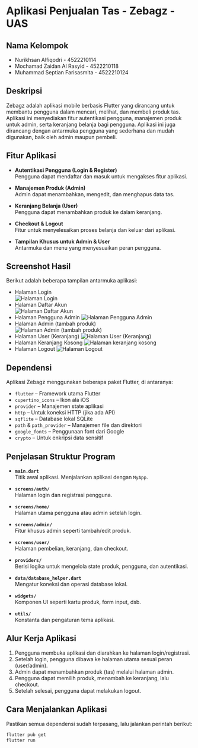# Aplikasi Penjualan Tas - Zebagz - UAS

## Nama Kelompok
- Nurikhsan Alfiqodri - 4522210114
- Mochamad Zaidan Al Rasyid - 4522210118
- Muhammad Septian Farisasmita - 4522210124

## Deskripsi
Zebagz adalah aplikasi mobile berbasis Flutter yang dirancang untuk membantu pengguna dalam mencari, melihat, dan membeli produk tas. Aplikasi ini menyediakan fitur autentikasi pengguna, manajemen produk untuk admin, serta keranjang belanja bagi pengguna. Aplikasi ini juga dirancang dengan antarmuka pengguna yang sederhana dan mudah digunakan, baik oleh admin maupun pembeli.

## Fitur Aplikasi
- **Autentikasi Pengguna (Login & Register)**  
  Pengguna dapat mendaftar dan masuk untuk mengakses fitur aplikasi.
  
- **Manajemen Produk (Admin)**  
  Admin dapat menambahkan, mengedit, dan menghapus data tas.

- **Keranjang Belanja (User)**  
  Pengguna dapat menambahkan produk ke dalam keranjang.

- **Checkout & Logout**  
  Fitur untuk menyelesaikan proses belanja dan keluar dari aplikasi.

- **Tampilan Khusus untuk Admin & User**  
  Antarmuka dan menu yang menyesuaikan peran pengguna.

## Screenshot Hasil

Berikut adalah beberapa tampilan antarmuka aplikasi:
- Halaman Login  
![Halaman Login](https://github.com/user-attachments/assets/e386dd01-8c2c-4ba0-b9d5-618918558b94)
- Halaman Daftar Akun  
![Halaman Daftar Akun](https://github.com/user-attachments/assets/89eaf870-5d23-47b9-821f-5356343fd863)
- Halaman Pengguna Admin
![Halaman Pengguna Admin](https://github.com/user-attachments/assets/1c2ba8d6-94f0-4871-90db-281726695e88)
- Halaman Admin (tambah produk)  
![Halaman Admin (tambah produk)](https://github.com/user-attachments/assets/00ba3f21-aa17-4a3a-a43b-baf18ab90b69)
- Halaman User (Keranjang)
![Halaman User (Keranjang)](https://github.com/user-attachments/assets/ba2bfdd2-3b5e-46ed-94e7-6cbc1c46ab01)
- Halaman Keranjang Kosong 
![Halaman keranjang kosong](https://github.com/user-attachments/assets/004d8a17-fa3a-4f25-8ea0-96e0d66ed00d)
- Halaman Logout 
![Halaman Logout](https://github.com/user-attachments/assets/2c414381-bb56-41a8-81c7-93cf96f2b10c)

## Dependensi

Aplikasi Zebagz menggunakan beberapa paket Flutter, di antaranya:

- `flutter` – Framework utama Flutter
- `cupertino_icons` – Ikon ala iOS
- `provider` – Manajemen state aplikasi
- `http` – Untuk koneksi HTTP (jika ada API)
- `sqflite` – Database lokal SQLite
- `path` & `path_provider` – Manajemen file dan direktori
- `google_fonts` – Penggunaan font dari Google
- `crypto` – Untuk enkripsi data sensitif

## Penjelasan Struktur Program

- **`main.dart`**  
  Titik awal aplikasi. Menjalankan aplikasi dengan `MyApp`.

- **`screens/auth/`**  
  Halaman login dan registrasi pengguna.

- **`screens/home/`**  
  Halaman utama pengguna atau admin setelah login.

- **`screens/admin/`**  
  Fitur khusus admin seperti tambah/edit produk.

- **`screens/user/`**  
  Halaman pembelian, keranjang, dan checkout.

- **`providers/`**  
  Berisi logika untuk mengelola state produk, pengguna, dan autentikasi.

- **`data/database_helper.dart`**  
  Mengatur koneksi dan operasi database lokal.

- **`widgets/`**  
  Komponen UI seperti kartu produk, form input, dsb.

- **`utils/`**  
  Konstanta dan pengaturan tema aplikasi.

## Alur Kerja Aplikasi

1. Pengguna membuka aplikasi dan diarahkan ke halaman login/registrasi.
2. Setelah login, pengguna dibawa ke halaman utama sesuai peran (user/admin).
3. Admin dapat menambahkan produk (tas) melalui halaman admin.
4. Pengguna dapat memilih produk, menambah ke keranjang, lalu checkout.
5. Setelah selesai, pengguna dapat melakukan logout.

## Cara Menjalankan Aplikasi

Pastikan semua dependensi sudah terpasang, lalu jalankan perintah berikut:

```bash
flutter pub get
flutter run
